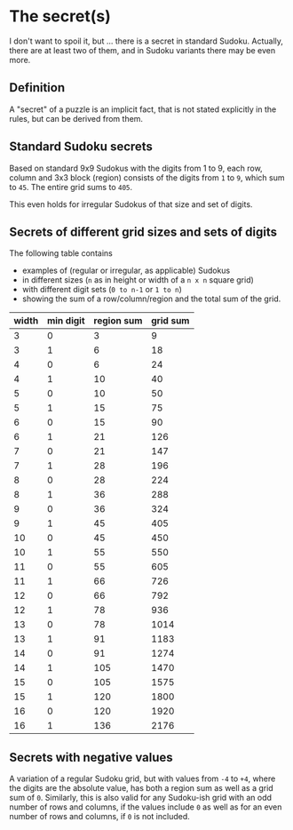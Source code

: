 # The secret(s)

I don't want to spoil it, but ... there is a secret in standard Sudoku. Actually, there are at least two of them,
and in Sudoku variants there may be even more.

## Definition

A "secret" of a puzzle is an implicit fact, that is not stated explicitly in the rules, but can be derived from them.

## Standard Sudoku secrets

Based on standard 9x9 Sudokus with the digits from 1 to 9, each row, column and 3x3 block (region) consists of the digits from `1` to `9`, which sum to `45`.
The entire grid sums to `405`.

This even holds for irregular Sudokus of that size and set of digits.

## Secrets of different grid sizes and sets of digits

The following table contains

* examples of (regular or irregular, as applicable) Sudokus
* in different sizes (`n` as in height or width of a `n x n` square grid)
* with different digit sets (`0 to n-1` or `1 to n`)
* showing the sum of a row/column/region and the total sum of the grid.

| width | min digit | region sum | grid sum |
|-|-|-|-|
| 3 | 0 | 3 | 9 |
| 3 | 1 | 6 | 18 |
| 4 | 0 | 6 | 24 |
| 4 | 1 | 10 | 40 |
| 5 | 0 | 10 | 50 |
| 5 | 1 | 15 | 75 |
| 6 | 0 | 15 | 90 |
| 6 | 1 | 21 | 126 |
| 7 | 0 | 21 | 147 |
| 7 | 1 | 28 | 196 |
| 8 | 0 | 28 | 224 |
| 8 | 1 | 36 | 288 |
| 9 | 0 | 36 | 324 |
| 9 | 1 | 45 | 405 |
| 10 | 0 | 45 | 450 |
| 10 | 1 | 55 | 550 |
| 11 | 0 | 55 | 605 |
| 11 | 1 | 66 | 726 |
| 12 | 0 | 66 | 792 |
| 12 | 1 | 78 | 936 |
| 13 | 0 | 78 | 1014 |
| 13 | 1 | 91 | 1183 |
| 14 | 0 | 91 | 1274 |
| 14 | 1 | 105 | 1470 |
| 15 | 0 | 105 | 1575 |
| 15 | 1 | 120 | 1800 |
| 16 | 0 | 120 | 1920 |
| 16 | 1 | 136 | 2176 |

## Secrets with negative values
A variation of a regular Sudoku grid, but with values from `-4` to `+4`, where the digits are the absolute value, has both a region sum as well as a grid sum of `0`.
Similarly, this is also valid for any Sudoku-ish grid with an odd number of rows and columns, if the values include `0` as well as for an even number of rows and columns, if `0` is not included.
